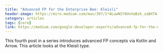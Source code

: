 ```yaml
---
title: "Advanced FP for the Enterprise Bee: Kleisli"
header-image: https://miro.medium.com/max/397/1*ALuwNIY0UvXaBzk_zaBXTA.png
category: articles
tags: [core]
link: https://medium.com/google-developer-experts/advanced-fp-for-the-enterprise-bee-kleisli-1d0de0fa82d9
---
```


This fourth post in a series introduces advanced FP concepts via Kotlin and Arrow. This article looks at the Kleisli type.
